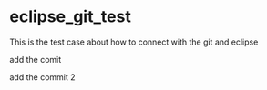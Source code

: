 # eclipse_git_test
This is the test case about how to connect with the git and eclipse

add the comit

add the commit 2
